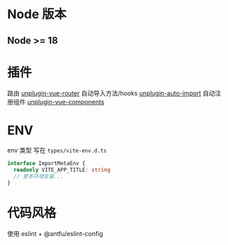 # Node 版本

## Node >= 18

# 插件

路由 [unplugin-vue-router](https://uvr.esm.is/)
自动导入方法/hooks [unplugin-auto-import](https://github.com/antfu/unplugin-auto-import)
自动注册组件 [unplugin-vue-components](https://github.com/antfu/vite-plugin-components)

# ENV
env 类型 写在 `types/vite-env.d.ts`
```ts
interface ImportMetaEnv {
  readonly VITE_APP_TITLE: string
  // 更多环境变量...
}
```

# 代码风格
使用 eslint + @antfu/eslint-config
